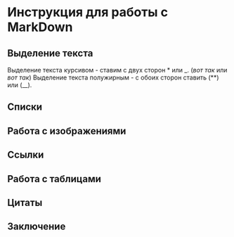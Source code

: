# Инструкция для работы с MarkDown

## Выделение текста
Выделение текста курсивом - ставим с двух сторон * или _. (*вот так* или _вот так_)
Выделение текста полужирным - с обоих сторон ставить (**) или (__).

## Списки

## Работа с изображениями

## Ссылки

## Работа с таблицами

## Цитаты

## Заключение